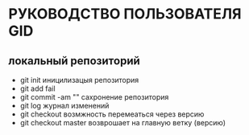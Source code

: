 # РУКОВОДСТВО ПОЛЬЗОВАТЕЛЯ GID
## локальный репозиторий 
* git init иницилизацыя репозитория 
* git add fail 
* git commit -am "" сахронение репозитория 
* git log журнал изменений 
* git checkout возмжность перемеаться через версию 
* git checkout master возврошает на главную ветку (версию) 